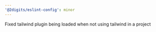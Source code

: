 ```yaml
---
'@2digits/eslint-config': minor
---
```


Fixed tailwind plugin being loaded when not using tailwind in a project
